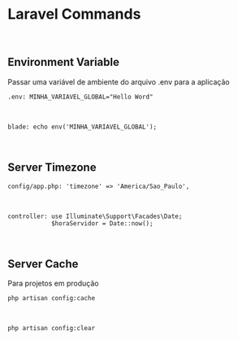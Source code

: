 # Laravel Commands
<br>

## Environment Variable
Passar uma variável de ambiente do arquivo .env para a aplicação

    .env: MINHA_VARIAVEL_GLOBAL="Hello Word"
<br>

    blade: echo env('MINHA_VARIAVEL_GLOBAL');
<br>


## Server Timezone

    config/app.php: 'timezone' => 'America/Sao_Paulo',
<br>

    controller: use Illuminate\Support\Facades\Date;
                $horaServidor = Date::now();
<br>


## Server Cache
Para projetos em produção

    php artisan config:cache
<br>

    php artisan config:clear
<br>
